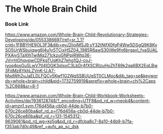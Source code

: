 # The Whole Brain Child

### Book Link

https://www.amazon.com/Whole-Brain-Child-Revolutionary-Strategies-Developing/dp/0553386697/ref=sr_1_1?crid=1FBBYHE9OL3F3&dib=eyJ2IjoiMSJ9.yY32tNjfX0fgP4Ww5DSgQ9K8KvSO5UrWSbuiqwg6I4u1y5TCixHSZ04_1985R6awS30iWe9fn6brgavI_fyaSUALPXAiySTaXIhTwiMq271ckzuGNPpjRWtq36-JVrrhlOhqvpwCDFkgTUqKhZ7ehg1QJ-coJ-iyoq4psGu5LwV7tI4tDGK3qIxoC3LbDr4fXSCRIzuHoZhT69k2ga6BX2EqLBw3FdMz8YkhLZVnK-U.A7-MsdWh2uJaELDLFQCv5Kwf1G2WqSSBUUqST0CLMoc&dib_tag=se&keywords=whole+brain+child&qid=1732759919&sprefix=whole+brain+chi%2Caps%2C668&sr=8-1

https://www.amazon.com/Whole-Brain-Child-Workbook-Worksheets-Activities/dp/1936128748/?_encoding=UTF8&pd_rd_w=meob4&content-id=amzn1.sym.f76d456a-cb0d-44de-b7b0-670c26ce80ba&pf_rd_p=f76d456a-cb0d-44de-b7b0-670c26ce80ba&pf_rd_r=131-1545312-9639061&pd_rd_wg=kjj5g&pd_rd_r=dfcba8c7-8a10-44b9-b7fa-f353ab7d0c49&ref_=aufs_ap_sc_dsk